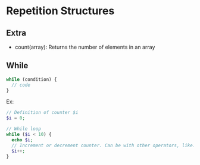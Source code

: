 # Repetition Structures
## Extra
- count(array): Returns the number of elements in an array

## While 
``` php
while (condition) {
  // code
}
```

Ex: 
``` php
// Definition of counter $i
$i = 0;

// While loop
while ($i < 10) {
  echo $i;
  // Increment or decrement counter. Can be with other operators, like: $i *= 2;
  $i++;
}
```